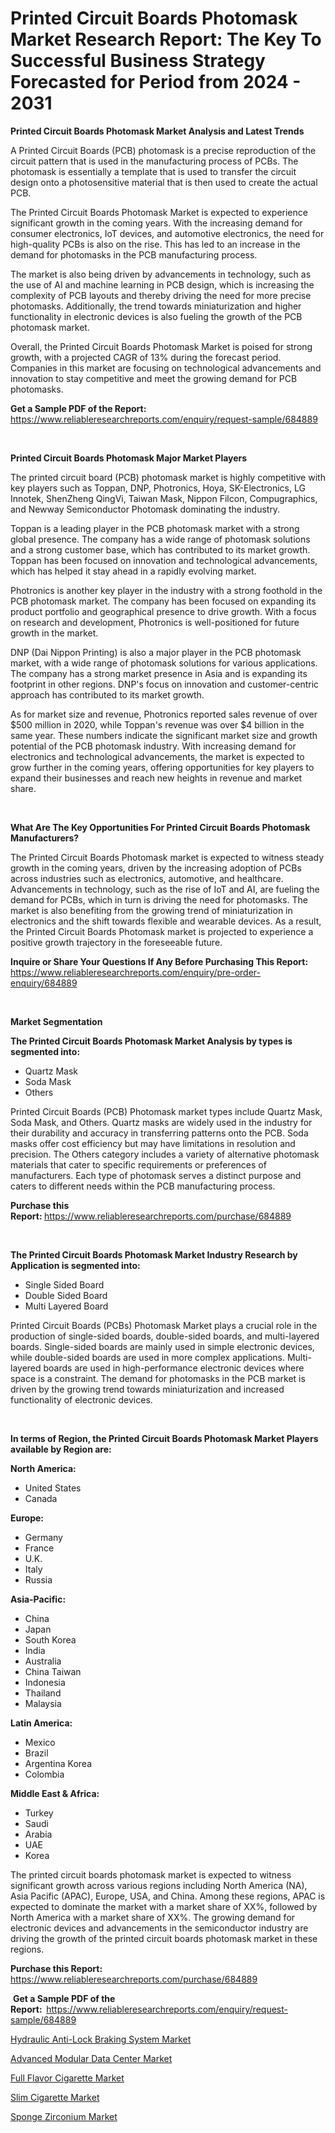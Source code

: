<p><h1>Printed Circuit Boards Photomask Market Research Report: The Key To Successful Business Strategy Forecasted for Period from 2024 - 2031</h1></p><p><strong>Printed Circuit Boards Photomask Market Analysis and Latest Trends</strong></p>
<p><p>A Printed Circuit Boards (PCB) photomask is a precise reproduction of the circuit pattern that is used in the manufacturing process of PCBs. The photomask is essentially a template that is used to transfer the circuit design onto a photosensitive material that is then used to create the actual PCB.</p><p>The Printed Circuit Boards Photomask Market is expected to experience significant growth in the coming years. With the increasing demand for consumer electronics, IoT devices, and automotive electronics, the need for high-quality PCBs is also on the rise. This has led to an increase in the demand for photomasks in the PCB manufacturing process.</p><p>The market is also being driven by advancements in technology, such as the use of AI and machine learning in PCB design, which is increasing the complexity of PCB layouts and thereby driving the need for more precise photomasks. Additionally, the trend towards miniaturization and higher functionality in electronic devices is also fueling the growth of the PCB photomask market.</p><p>Overall, the Printed Circuit Boards Photomask Market is poised for strong growth, with a projected CAGR of 13% during the forecast period. Companies in this market are focusing on technological advancements and innovation to stay competitive and meet the growing demand for PCB photomasks.</p></p>
<p><strong>Get a Sample PDF of the Report:&nbsp;</strong> <a href="https://www.reliableresearchreports.com/enquiry/request-sample/684889">https://www.reliableresearchreports.com/enquiry/request-sample/684889</a></p>
<p>&nbsp;</p>
<p><strong>Printed Circuit Boards Photomask Major Market Players</strong></p>
<p><p>The printed circuit board (PCB) photomask market is highly competitive with key players such as Toppan, DNP, Photronics, Hoya, SK-Electronics, LG Innotek, ShenZheng QingVi, Taiwan Mask, Nippon Filcon, Compugraphics, and Newway Semiconductor Photomask dominating the industry. </p><p>Toppan is a leading player in the PCB photomask market with a strong global presence. The company has a wide range of photomask solutions and a strong customer base, which has contributed to its market growth. Toppan has been focused on innovation and technological advancements, which has helped it stay ahead in a rapidly evolving market.</p><p>Photronics is another key player in the industry with a strong foothold in the PCB photomask market. The company has been focused on expanding its product portfolio and geographical presence to drive growth. With a focus on research and development, Photronics is well-positioned for future growth in the market.</p><p>DNP (Dai Nippon Printing) is also a major player in the PCB photomask market, with a wide range of photomask solutions for various applications. The company has a strong market presence in Asia and is expanding its footprint in other regions. DNP's focus on innovation and customer-centric approach has contributed to its market growth.</p><p>As for market size and revenue, Photronics reported sales revenue of over $500 million in 2020, while Toppan's revenue was over $4 billion in the same year. These numbers indicate the significant market size and growth potential of the PCB photomask industry. With increasing demand for electronics and technological advancements, the market is expected to grow further in the coming years, offering opportunities for key players to expand their businesses and reach new heights in revenue and market share.</p></p>
<p>&nbsp;</p>
<p><strong>What Are The Key Opportunities For Printed Circuit Boards Photomask Manufacturers?</strong></p>
<p><p>The Printed Circuit Boards Photomask market is expected to witness steady growth in the coming years, driven by the increasing adoption of PCBs across industries such as electronics, automotive, and healthcare. Advancements in technology, such as the rise of IoT and AI, are fueling the demand for PCBs, which in turn is driving the need for photomasks. The market is also benefiting from the growing trend of miniaturization in electronics and the shift towards flexible and wearable devices. As a result, the Printed Circuit Boards Photomask market is projected to experience a positive growth trajectory in the foreseeable future.</p></p>
<p><strong>Inquire or Share Your Questions If Any Before Purchasing This Report:</strong> <a href="https://www.reliableresearchreports.com/enquiry/pre-order-enquiry/684889">https://www.reliableresearchreports.com/enquiry/pre-order-enquiry/684889</a></p>
<p>&nbsp;</p>
<p><strong>Market Segmentation</strong></p>
<p><strong>The Printed Circuit Boards Photomask Market Analysis by types is segmented into:</strong></p>
<p><ul><li>Quartz Mask</li><li>Soda Mask</li><li>Others</li></ul></p>
<p><p>Printed Circuit Boards (PCB) Photomask market types include Quartz Mask, Soda Mask, and Others. Quartz masks are widely used in the industry for their durability and accuracy in transferring patterns onto the PCB. Soda masks offer cost efficiency but may have limitations in resolution and precision. The Others category includes a variety of alternative photomask materials that cater to specific requirements or preferences of manufacturers. Each type of photomask serves a distinct purpose and caters to different needs within the PCB manufacturing process.</p></p>
<p><strong>Purchase this Report:&nbsp;</strong><a href="https://www.reliableresearchreports.com/purchase/684889">https://www.reliableresearchreports.com/purchase/684889</a></p>
<p>&nbsp;</p>
<p><strong>The Printed Circuit Boards Photomask Market Industry Research by Application is segmented into:</strong></p>
<p><ul><li>Single Sided Board</li><li>Double Sided Board</li><li>Multi Layered Board</li></ul></p>
<p><p>Printed Circuit Boards (PCBs) Photomask Market plays a crucial role in the production of single-sided boards, double-sided boards, and multi-layered boards. Single-sided boards are mainly used in simple electronic devices, while double-sided boards are used in more complex applications. Multi-layered boards are used in high-performance electronic devices where space is a constraint. The demand for photomasks in the PCB market is driven by the growing trend towards miniaturization and increased functionality of electronic devices.</p></p>
<p>&nbsp;</p>
<p><strong>In terms of Region, the Printed Circuit Boards Photomask Market Players available by Region are:</strong></p>
<p>
    <p> <strong> North America: </strong>
        <ul>
            <li>United States</li>
            <li>Canada</li>
        </ul>
        </p> 
    <p> <strong> Europe: </strong>
        <ul>
            <li>Germany</li>
            <li>France</li>
            <li>U.K.</li>
            <li>Italy</li>
            <li>Russia</li>
        </ul>
        </p> 
    <p> <strong> Asia-Pacific: </strong>
        <ul>
            <li>China</li>
            <li>Japan</li>
            <li>South Korea</li>
            <li>India</li>
            <li>Australia</li>
            <li>China Taiwan</li>
            <li>Indonesia</li>
            <li>Thailand</li>
            <li>Malaysia</li>
        </ul>
        </p> 
    <p> <strong> Latin America: </strong>
        <ul>
            <li>Mexico</li>
            <li>Brazil</li>
            <li>Argentina Korea</li>
            <li>Colombia</li>
        </ul>
        </p> 
    <p> <strong> Middle East & Africa: </strong>
        <ul>
            <li>Turkey</li>
            <li>Saudi</li>
            <li>Arabia</li>
            <li>UAE</li>
            <li>Korea</li>
        </ul>
    </p>
    </p>
<p><p>The printed circuit boards photomask market is expected to witness significant growth across various regions including North America (NA), Asia Pacific (APAC), Europe, USA, and China. Among these regions, APAC is expected to dominate the market with a market share of XX%, followed by North America with a market share of XX%. The growing demand for electronic devices and advancements in the semiconductor industry are driving the growth of the printed circuit boards photomask market in these regions.</p></p>
<p><strong>Purchase this Report: </strong><a href="https://www.reliableresearchreports.com/purchase/684889">https://www.reliableresearchreports.com/purchase/684889</a></p>
<p>&nbsp;<strong>Get a Sample PDF of the Report:&nbsp;&nbsp;</strong><a href="https://www.reliableresearchreports.com/enquiry/request-sample/684889">https://www.reliableresearchreports.com/enquiry/request-sample/684889</a></p>
<p><strong></strong></p>
<p><p><a href="https://simplistic-meeting-7ee.notion.site/Hydraulic-Anti-Lock-Braking-System-Market-Research-Report-Forecasted-for-Period-from-2024-2031-by-6bad5c494fcd487088d058435c714d48">Hydraulic Anti-Lock Braking System Market</a></p><p><a href="https://eight-handstand-8fb.notion.site/Advanced-Modular-Data-Center-Market-Size-Reflecting-a-Forecast-Till-2031-Market-By-Type-By-Applica-9d9e2b6a59a74a189e29b85c6681a77b">Advanced Modular Data Center Market</a></p><p><a href="https://view.publitas.com/reportprime-1/full-flavor-cigarette-market-with-the-goal-of-estimating-the-market-size-and-future-growth-potential-of-various-market-segments-based-on-component-applications-end-user-and-region/">Full Flavor Cigarette Market</a></p><p><a href="https://view.publitas.com/reportprime-1/slim-cigarette-market-research-report-forecasted-for-period-from-2024-2031-by-market-type-market-application-and-region/">Slim Cigarette Market</a></p><p><a href="https://skillful-vermicelli-b89.notion.site/Sponge-Zirconium-Market-Size-Growth-Outlook-from-2024-to-2031-projecting-at-Market-s-Trends-Analys-5e2353ffa07e4de2ab8973f7274fbd6e">Sponge Zirconium Market</a></p></p>